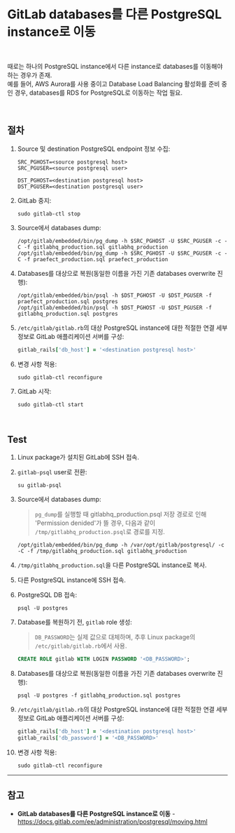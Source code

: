# GitLab databases를 다른 PostgreSQL instance로 이동

<br>

때로는 하나의 PostgreSQL instance에서 다른 instance로 databases를 이동해야 하는 경우가 존재.  
예를 들어, AWS Aurora를 사용 중이고 Database Load Balancing 활성화를 준비 중인 경우, databases를 RDS for PostgreSQL로 이동하는 작업 필요.

<br>

## 절차

1. Source 및 destination PostgreSQL endpoint 정보 수집:

   ```
   SRC_PGHOST=<source postgresql host>
   SRC_PGUSER=<source postgresql user>

   DST_PGHOST=<destination postgresql host>
   DST_PGUSER=<destination postgresql user>
   ```

2. GitLab 중지:

   ```
   sudo gitlab-ctl stop
   ```

3. Source에서 databases dump:

   ```
   /opt/gitlab/embedded/bin/pg_dump -h $SRC_PGHOST -U $SRC_PGUSER -c -C -f gitlabhq_production.sql gitlabhq_production
   /opt/gitlab/embedded/bin/pg_dump -h $SRC_PGHOST -U $SRC_PGUSER -c -C -f praefect_production.sql praefect_production
   ```

4. Databases를 대상으로 복원(동일한 이름을 가진 기존 databases overwrite 진행):

   ```
   /opt/gitlab/embedded/bin/psql -h $DST_PGHOST -U $DST_PGUSER -f praefect_production.sql postgres
   /opt/gitlab/embedded/bin/psql -h $DST_PGHOST -U $DST_PGUSER -f gitlabhq_production.sql postgres
   ```

5. `/etc/gitlab/gitlab.rb`의 대상 PostgreSQL instance에 대한 적절한 연결 세부 정보로 GitLab 애플리케이션 서버를 구성:

   ```ruby
   gitlab_rails['db_host'] = '<destination postgresql host>'
   ```

6. 변경 사항 적용:

   ```
   sudo gitlab-ctl reconfigure
   ```

7. GitLab 시작:

   ```
   sudo gitlab-ctl start
   ```

<br>

## Test

1. Linux package가 설치된 GitLab에 SSH 접속.

2. `gitlab-psql` user로 전환:

   ```
   su gitlab-psql
   ```

3. Source에서 databases dump:

   > `pg_dump`를 실행할 때 gitlabhq_production.psql 저장 경로로 인해 'Permission denided'가 뜰 경우, 다음과 같이 `/tmp/gitlabhq_production.psql`로 경로를 지정.

   ```
   /opt/gitlab/embedded/bin/pg_dump -h /var/opt/gitlab/postgresql/ -c -C -f /tmp/gitlabhq_production.sql gitlabhq_production
   ```

4. `/tmp/gitlabhq_production.sql`을 다른 PostgreSQL instance로 복사.

5. 다른 PostgreSQL instance에 SSH 접속.

6. PostgreSQL DB 접속:

   ```
   psql -U postgres
   ```

7. Database를 복원하기 전, `gitlab` role 생성:

   > `DB_PASSWORD`는 실제 값으로 대체하며, 추후 Linux package의 `/etc/gitlab/gitlab.rb`에서 사용.
   
   ```sql
   CREATE ROLE gitlab WITH LOGIN PASSWORD '<DB_PASSWORD>';
   ```

8. Databases를 대상으로 복원(동일한 이름을 가진 기존 databases overwrite 진행):

   ```
   psql -U postgres -f gitlabhq_production.sql postgres
   ```

9. `/etc/gitlab/gitlab.rb`의 대상 PostgreSQL instance에 대한 적절한 연결 세부 정보로 GitLab 애플리케이션 서버를 구성:

   ```ruby
   gitlab_rails['db_host'] = '<destination postgresql host>'
   gitlab_rails['db_password'] = '<DB_PASSWORD>'
   ```

10. 변경 사항 적용:

    ```
    sudo gitlab-ctl reconfigure
    ```

<hr>

## 참고
- **GitLab databases를 다른 PostgreSQL instance로 이동** - https://docs.gitlab.com/ee/administration/postgresql/moving.html
